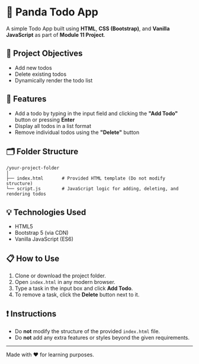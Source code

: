 # 🐼 Panda Todo App

A simple Todo App built using **HTML**, **CSS (Bootstrap)**, and **Vanilla JavaScript** as part of **Module 11 Project**.

## 📌 Project Objectives

- Add new todos
- Delete existing todos
- Dynamically render the todo list

## 🚀 Features

- Add a todo by typing in the input field and clicking the **"Add Todo"** button or pressing **Enter**
- Display all todos in a list format
- Remove individual todos using the **"Delete"** button

## 🗂️ Folder Structure

```
/your-project-folder
│
├── index.html       # Provided HTML template (Do not modify structure)
└── script.js        # JavaScript logic for adding, deleting, and rendering todos
```

## 💡 Technologies Used

- HTML5
- Bootstrap 5 (via CDN)
- Vanilla JavaScript (ES6)

## 📋 How to Use

1. Clone or download the project folder.
2. Open `index.html` in any modern browser.
3. Type a task in the input box and click **Add Todo**.
4. To remove a task, click the **Delete** button next to it.

## ❗ Instructions

- Do **not** modify the structure of the provided `index.html` file.
- Do **not** add any extra features or styles beyond the given requirements.

---

Made with ❤️ for learning purposes.
